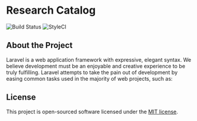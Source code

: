 # Research Catalog

![Build Status](https://travis-ci.org/caiquecastro/research-catalog.svg?branch=master)
![StyleCI](https://styleci.io/repos/114034093/shield)

## About the Project

Laravel is a web application framework with expressive, elegant syntax. We believe development must be an enjoyable and creative experience to be truly fulfilling. Laravel attempts to take the pain out of development by easing common tasks used in the majority of web projects, such as:

## License

This project is open-sourced software licensed under the [MIT license](http://opensource.org/licenses/MIT).
